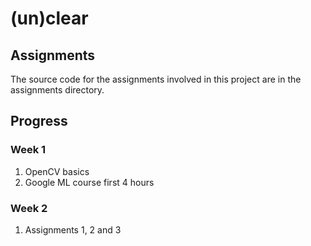 # (un)clear

## Assignments

The source code for the assignments involved in this project are in the assignments directory.

## Progress

### Week 1

1. OpenCV basics
2. Google ML course first 4 hours

### Week 2

1. Assignments 1, 2 and 3

